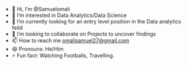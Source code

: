 - 👋 Hi, I’m @Samuelomali
- 👀 I’m interested in Data Analytics/Data Science 
- 🌱 I’m currently looking for an entry level position in the Data analytics feild 
- 💞️ I’m looking to collaborate on Projects to uncover findings 
- 📫 How to reach me omalisamuel27@gmail.com
- 😄 Pronouns: He/Him
- ⚡ Fun fact: Watching Footballs, Travelling. 

<!--
Samuelomali/Samuelomali is a ✨ special ✨ repository because its `README.md` (this file) appears on your GitHub profile.
You can click the Preview link to take a look at your changes.
--->

